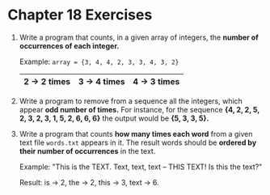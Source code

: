 # Chapter 18 Exercises

1. Write a program that counts, in a given array of integers, the **number of occurrences of each integer.**

    Example: `array = {3, 4, 4, 2, 3, 3, 4, 3, 2}` 

    | 2 -> 2 times | 3 -> 4 times | 4 -> 3 times |
    |---|---|---|

2. Write a program to remove from a sequence all the integers, which appear **odd number of times.** For instance, for the sequence **{4, 2, 2, 5, 2, 3, 2, 3, 1, 5, 2, 6, 6, 6}** the output would be **{5, 3, 3, 5}.**
3. Write a program that counts **how many times each word** from a given text file `words.txt` appears in it. The result words should be **ordered by their number of occurrences** in the text.
    
    Example: "This is the TEXT. Text, text, text – THIS TEXT! Is this the text?"
    
    Result: is -> 2, the -> 2, this -> 3, text -> 6.

